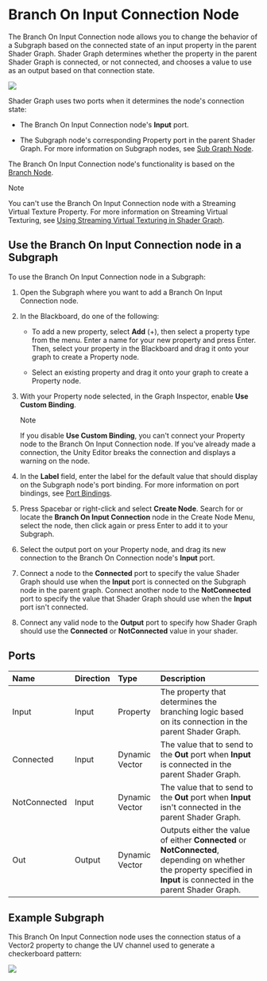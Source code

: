 # Branch On Input Connection Node

The Branch On Input Connection node allows you to change the behavior of a Subgraph based on the connected state of an input property in the parent Shader Graph. Shader Graph determines whether the property in the parent Shader Graph is connected, or not connected, and chooses a value to use as an output based on that connection state.

![](images/sg-branch-on-input-connection-node.png)

Shader Graph uses two ports when it determines the node's connection state:

- The Branch On Input Connection node's **Input** port.

- The Subgraph node's corresponding Property port in the parent Shader Graph. For more information on Subgraph nodes, see [Sub Graph Node](Sub-graph-Node).

The Branch On Input Connection node's functionality is based on the [Branch Node](Branch-Node).

> [!NOTE]
> You can't use the Branch On Input Connection node with a Streaming Virtual Texture Property. For more information on Streaming Virtual Texturing, see [Using Streaming Virtual Texturing in Shader Graph](https://docs.unity3d.com/Documentation/Manual/svt-use-in-shader-graph.html).

## Use the Branch On Input Connection node in a Subgraph

To use the Branch On Input Connection node in a Subgraph:

1. Open the Subgraph where you want to add a Branch On Input Connection node.

2. In the Blackboard, do one of the following:

    - To add a new property, select **Add** (+), then select a property type from the menu. Enter a name for your new property and press Enter. Then, select your property in the Blackboard and drag it onto your graph to create a Property node.

    - Select an existing property and drag it onto your graph to create a Property node.

3. With your Property node selected, in the Graph Inspector, enable **Use Custom Binding**.

    > [!NOTE]
    > If you disable **Use Custom Binding**, you can't connect your Property node to the Branch On Input Connection node. If you've already made a connection, the Unity Editor breaks the connection and displays a warning on the node.

4. In the **Label** field, enter the label for the default value that should display on the Subgraph node's port binding. For more information on port bindings, see [Port Bindings](Port-Bindings.md).

5. Press Spacebar or right-click and select **Create Node**. Search for or locate the **Branch On Input Connection** node in the Create Node Menu, select the node, then click again or press Enter to add it to your Subgraph.

6. Select the output port on your Property node, and drag its new connection to the Branch On Connection node's **Input** port.

7. Connect a node to the **Connected** port to specify the value Shader Graph should use when the **Input** port is connected on the Subgraph node in the parent graph. Connect another node to the **NotConnected** port to specify the value that Shader Graph should use when the **Input** port isn't connected.

8. Connect any valid node to the **Output** port to specify how Shader Graph should use the **Connected** or **NotConnected** value in your shader.


## Ports

| **Name**     | **Direction** | **Type**          | **Description** |
| :---         | :---          | :------           | :----------     |
| Input        | Input         | Property          | The property that determines the branching logic based on its connection in the parent Shader Graph.         |
| Connected    | Input         | Dynamic Vector    | The value that to send to the **Out** port when **Input** is connected in the parent Shader Graph.       |
| NotConnected | Input         | Dynamic Vector    | The value that to send to the **Out** port when **Input** isn't connected in the parent Shader Graph.  |
| Out          | Output        | Dynamic Vector    | Outputs either the value of either **Connected** or **NotConnected**, depending on whether the property specified in **Input** is connected in the parent Shader Graph.        |


## Example Subgraph

This Branch On Input Connection node uses the connection status of a Vector2 property to change the UV channel used to generate a checkerboard pattern:

![](images/sg-branch-on-input-connection-node-example.png)
